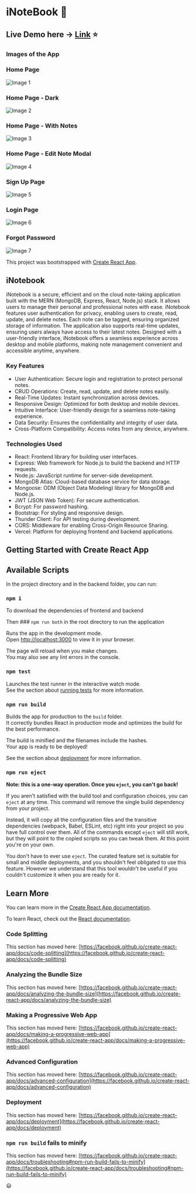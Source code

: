 # iNoteBook :tada:

## Live Demo here  -> [Link](https://i-note-book-frontend-zeta.vercel.app/login) ⭐

### Images of the App 

### Home Page
![Image 1](https://github.com/Neel-max-cpu/iNoteBook/blob/main/public/images/home.png?raw=true)
### Home Page - Dark
![Image 2](https://github.com/Neel-max-cpu/iNoteBook/blob/main/public/images/home_dark.png?raw=true)
### Home Page - With Notes
![Image 3](https://github.com/Neel-max-cpu/iNoteBook/blob/main/public/images/home_notes.png?raw=true)
### Home Page - Edit Note Modal
![Image 4](https://github.com/Neel-max-cpu/iNoteBook/blob/main/public/images/edit_modal.png?raw=true)
### Sign Up Page
![Image 5](https://github.com/Neel-max-cpu/iNoteBook/blob/main/public/images/signup.png?raw=true)
### Login Page
![Image 6](https://github.com/Neel-max-cpu/iNoteBook/blob/main/public/images/login.png?raw=true)
### Forgot Password
![Image 7](https://github.com/Neel-max-cpu/iNoteBook/blob/main/public/images/forgot_pass.png?raw=true)



This project was bootstrapped with [Create React App](https://github.com/facebook/create-react-app).

## iNotebook
iNotebook is a secure, efficient and on the cloud note-taking application built with the MERN (MongoDB, Express, React, Node.js) stack. It allows users to manage their personal and professional notes with ease. iNotebook features user authentication for privacy, enabling users to create, read, update, and delete notes. Each note can be tagged, ensuring organized storage of information. The application also supports real-time updates, ensuring users always have access to their latest notes. Designed with a user-friendly interface, iNotebook offers a seamless experience across desktop and mobile platforms, making note management convenient and accessible anytime, anywhere.


### Key Features
* User Authentication: Secure login and registration to protect personal notes.
* CRUD Operations: Create, read, update, and delete notes easily.
* Real-Time Updates: Instant synchronization across devices.
* Responsive Design: Optimized for both desktop and mobile devices.
* Intuitive Interface: User-friendly design for a seamless note-taking experience.
* Data Security: Ensures the confidentiality and integrity of user data.
* Cross-Platform Compatibility: Access notes from any device, anywhere.

### Technologies Used
* React: Frontend library for building user interfaces.
* Express: Web framework for Node.js to build the backend and HTTP requests.
* Node.js: JavaScript runtime for server-side development.
* MongoDB Atlas: Cloud-based database service for data storage.
* Mongoose: ODM (Object Data Modeling) library for MongoDB and Node.js.
* JWT (JSON Web Token): For secure authentication.
* Bcrypt: For password hashing.
* Bootstrap: For styling and responsive design.
* Thunder Client: For API testing during development.
* CORS: Middleware for enabling Cross-Origin Resource Sharing.
* Vercel: Platform for deploying frontend and backend applications.


## Getting Started with Create React App
## Available Scripts

In the project directory and in the backend folder, you can run:
### `npm i`
To download the dependencies of frontend and backend

Then ### `npm run both` in the root directory to run the application


Runs the app in the development mode.\
Open [http://localhost:3000](http://localhost:3000) to view it in your browser.

The page will reload when you make changes.\
You may also see any lint errors in the console.

### `npm test`

Launches the test runner in the interactive watch mode.\
See the section about [running tests](https://facebook.github.io/create-react-app/docs/running-tests) for more information.

### `npm run build`

Builds the app for production to the `build` folder.\
It correctly bundles React in production mode and optimizes the build for the best performance.

The build is minified and the filenames include the hashes.\
Your app is ready to be deployed!

See the section about [deployment](https://facebook.github.io/create-react-app/docs/deployment) for more information.

### `npm run eject`

**Note: this is a one-way operation. Once you `eject`, you can't go back!**

If you aren't satisfied with the build tool and configuration choices, you can `eject` at any time. This command will remove the single build dependency from your project.

Instead, it will copy all the configuration files and the transitive dependencies (webpack, Babel, ESLint, etc) right into your project so you have full control over them. All of the commands except `eject` will still work, but they will point to the copied scripts so you can tweak them. At this point you're on your own.

You don't have to ever use `eject`. The curated feature set is suitable for small and middle deployments, and you shouldn't feel obligated to use this feature. However we understand that this tool wouldn't be useful if you couldn't customize it when you are ready for it.

## Learn More

You can learn more in the [Create React App documentation](https://facebook.github.io/create-react-app/docs/getting-started).

To learn React, check out the [React documentation](https://reactjs.org/).

### Code Splitting

This section has moved here: [https://facebook.github.io/create-react-app/docs/code-splitting](https://facebook.github.io/create-react-app/docs/code-splitting)

### Analyzing the Bundle Size

This section has moved here: [https://facebook.github.io/create-react-app/docs/analyzing-the-bundle-size](https://facebook.github.io/create-react-app/docs/analyzing-the-bundle-size)

### Making a Progressive Web App

This section has moved here: [https://facebook.github.io/create-react-app/docs/making-a-progressive-web-app](https://facebook.github.io/create-react-app/docs/making-a-progressive-web-app)

### Advanced Configuration

This section has moved here: [https://facebook.github.io/create-react-app/docs/advanced-configuration](https://facebook.github.io/create-react-app/docs/advanced-configuration)

### Deployment

This section has moved here: [https://facebook.github.io/create-react-app/docs/deployment](https://facebook.github.io/create-react-app/docs/deployment)

### `npm run build` fails to minify

This section has moved here: [https://facebook.github.io/create-react-app/docs/troubleshooting#npm-run-build-fails-to-minify](https://facebook.github.io/create-react-app/docs/troubleshooting#npm-run-build-fails-to-minify)

😃
